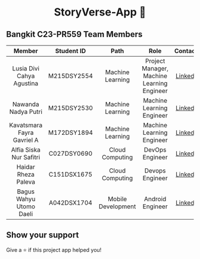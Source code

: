 <h1 align="center">StoryVerse-App 👋</h1>

## Bangkit C23-PR559 Team Members
|         Member              | Student ID |        Path        |                Role                        |                                                  Contacts                                                  |
| :--------------------:      | :--------: | :----------------: | :----------------------------------------: | :--------------------------------------------------------------------------------------------------------: |
| Lusia Divi Cahya Agustina        |  M215DSY2554  |  Machine Learning  | Project Manager, Machine Learning Engineer | [LinkedIn](https://www.linkedin.com/in/lusia-divi-cahya-agustina-0914b7266/)     |
| Nawanda Nadya Putri       |  M215DSY2530  |  Machine Learning  | Machine Learning Engineer | [LinkedIn](https://www.linkedin.com/in/nawanda-nadya-putri/)    |
| Kavatsmara Fayra Gavriel A      | M172DSY1894 |  Machine Learning  | Machine Learning Engineer | [LinkedIn](https://www.linkedin.com/in/kavatsmara/)    |
| Alfia Siska Nur Safitri      |  C027DSY0690  |  Cloud Computing  | DevOps Engineer | [LinkedIn](https://www.linkedin.com/in/alfia-siska-nur-safitri-9759a2251/)    |
| Haidar Rheza Paleva         |  C151DSX1675  |  Cloud Computing  | Devops Engineer | [LinkedIn](https://www.linkedin.com/in/haidar-rheza-paleva-027509194/)       |
| Bagus Wahyu Utomo Daeli        |  A042DSX1704  | Mobile Development | Android Engineer | [LinkedIn](https://www.linkedin.com/in/baguswahyuud/)      |

## Show your support

Give a ⭐️ if this project app helped you!


<!--

**Here are some ideas to get you started:**

🙋‍♀️ A short introduction - what is your organization all about?
🌈 Contribution guidelines - how can the community get involved?
👩‍💻 Useful resources - where can the community find your docs? Is there anything else the community should know?
🍿 Fun facts - what does your team eat for breakfast?
🧙 Remember, you can do mighty things with the power of [Markdown](https://docs.github.com/github/writing-on-github/getting-started-with-writing-and-formatting-on-github/basic-writing-and-formatting-syntax)
-->

